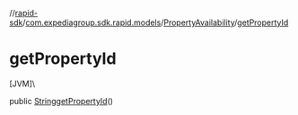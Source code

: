 //[rapid-sdk](../../../index.md)/[com.expediagroup.sdk.rapid.models](../index.md)/[PropertyAvailability](index.md)/[getPropertyId](get-property-id.md)

# getPropertyId

[JVM]\

public [String](https://docs.oracle.com/javase/8/docs/api/java/lang/String.html)[getPropertyId](get-property-id.md)()
